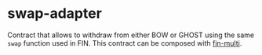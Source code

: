# swap-adapter

Contract that allows to withdraw from either BOW or GHOST using the same `swap` function used in FIN. This contract can be composed with [fin-multi](https://github.com/Team-Kujira/fin-multi).
